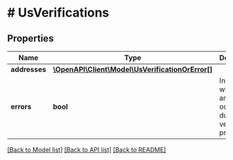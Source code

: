 # # UsVerifications

## Properties

Name | Type | Description | Notes
------------ | ------------- | ------------- | -------------
**addresses** | [**\OpenAPI\Client\Model\UsVerificationOrError[]**](UsVerificationOrError.md) |  | [optional]
**errors** | **bool** | Indicates whether any errors occurred during the verification process. | [optional]

[[Back to Model list]](../../README.md#models) [[Back to API list]](../../README.md#endpoints) [[Back to README]](../../README.md)
